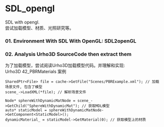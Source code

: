 # SDL_opengl
SDL with opengl.  
尝试加载模型、材质、光照研究等。
### 01. Environment With SDL With OpenGL: SDL2openGL 
### 02. Analysis Urho3D SourceCode then extract them
为了加载模型，尝试阅读Urho3D加载模型代码。并理解和实现:  
Urho3D 42_PBRMaterials 案例
```
SharedPtr<File> file = cache->GetFile("Scenes/PBRExample.xml"); // 加载场景文件, 包含了模型
scene_->LoadXML(*file); // 解析场景文件

Node* sphereWithDynamicMatNode = scene_->GetChild("SphereWithDynamicMat"); // 获取MDL模型
auto* staticModel = sphereWithDynamicMatNode->GetComponent<StaticModel>(); 
dynamicMaterial_ = staticModel->GetMaterial(0); // 获取模型上的材质
```
